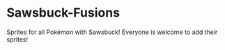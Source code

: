 # Sawsbuck-Fusions
Sprites for all Pokémon with Sawsbuck! Everyone is welcome to add their sprites!
